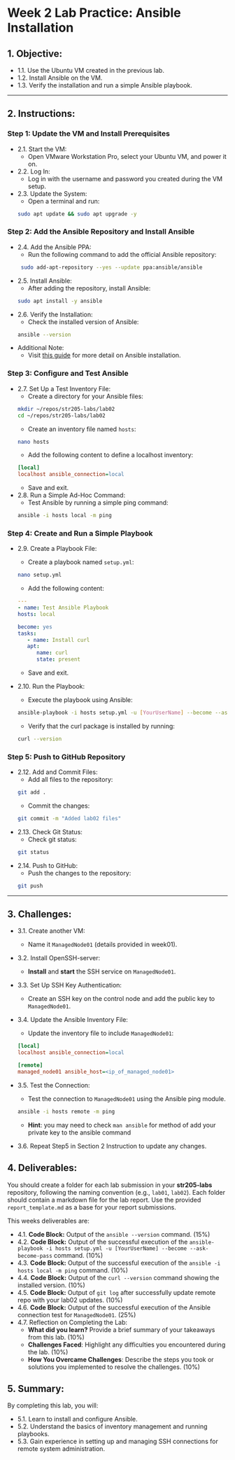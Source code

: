 # Week 2 Lab Practice: Ansible Installation

## 1. Objective:

- 1.1. Use the Ubuntu VM created in the previous lab.
- 1.2. Install Ansible on the VM.
- 1.3. Verify the installation and run a simple Ansible playbook.

---

## 2. Instructions:

### Step 1: Update the VM and Install Prerequisites

- 2.1. Start the VM:
  - Open VMware Workstation Pro, select your Ubuntu VM, and power it on.
- 2.2. Log In:
  - Log in with the username and password you created during the VM setup.
- 2.3. Update the System:
  - Open a terminal and run:
  ```bash
  sudo apt update && sudo apt upgrade -y
  ```

### Step 2: Add the Ansible Repository and Install Ansible

- 2.4. Add the Ansible PPA:
  - Run the following command to add the official Ansible repository:
  ```bash
   sudo add-apt-repository --yes --update ppa:ansible/ansible
  ```
- 2.5. Install Ansible:
  - After adding the repository, install Ansible:
  ```bash
  sudo apt install -y ansible
  ```
- 2.6. Verify the Installation:
  - Check the installed version of Ansible:
  ```bash
  ansible --version
  ```
- Additional Note:
  - Visit [this guide](https://docs.ansible.com/ansible/latest/installation_guide/index.html) for more detail on Ansible installation.
### Step 3: Configure and Test Ansible

- 2.7. Set Up a Test Inventory File:
  - Create a directory for your Ansible files:
  ```bash
  mkdir ~/repos/str205-labs/lab02
  cd ~/repos/str205-labs/lab02
  ```
  - Create an inventory file named `hosts`:
  ```bash
  nano hosts
  ```
  - Add the following content to define a localhost inventory:
  ```ini
  [local]
  localhost ansible_connection=local
  ```
  - Save and exit.
- 2.8. Run a Simple Ad-Hoc Command:
  - Test Ansible by running a simple ping command:
  ```bash
  ansible -i hosts local -m ping
  ```

### Step 4: Create and Run a Simple Playbook

- 2.9. Create a Playbook File:

  - Create a playbook named `setup.yml`:

  ```bash
  nano setup.yml
  ```

  - Add the following content:

  ```yaml
  ---
  - name: Test Ansible Playbook
  hosts: local

  become: yes
  tasks:
     - name: Install curl
     apt:
        name: curl
        state: present
  ```

  - Save and exit.

- 2.10. Run the Playbook:
  - Execute the playbook using Ansible:
  ```bash
  ansible-playbook -i hosts setup.yml -u [YourUserName] --become --ask-become-pass
  ```
  - Verify that the curl package is installed by running:
  ```bash
  curl --version
  ```

### Step 5: Push to GitHub Repository

- 2.12. Add and Commit Files:
  - Add all files to the repository:
  ```bash
  git add .
  ```
  - Commit the changes:
  ```bash
  git commit -m "Added lab02 files"
  ```
- 2.13. Check Git Status:
  - Check git status:
  ```bash
  git status
  ```
- 2.14. Push to GitHub:
  - Push the changes to the repository:
  ```bash
  git push
  ```

---

## 3. Challenges:

- 3.1. Create another VM:
  - Name it `ManagedNode01` (details provided in week01).
- 3.2. Install OpenSSH-server:
  - **Install** and **start** the SSH service on `ManagedNode01`.
- 3.3. Set Up SSH Key Authentication:
  - Create an SSH key on the control node and add the public key to `ManagedNode01`.
- 3.4. Update the Ansible Inventory File:

  - Update the inventory file to include `ManagedNode01`:

  ```ini
  [local]
  localhost ansible_connection=local

  [remote]
  managed_node01 ansible_host=<ip_of_managed_node01>
  ```

- 3.5. Test the Connection:
  - Test the connection to `ManagedNode01` using the Ansible ping module.
  ```bash
  ansible -i hosts remote -m ping
  ```
  - **Hint**: you may need to check `man ansible` for method of add your private key to the ansible command
- 3.6. Repeat Step5 in Section 2 Instruction to update any changes.
## 4. Deliverables:

You should create a folder for each lab submission in your **str205-labs** repository, following the naming convention (e.g., `lab01`, `lab02`). Each folder should contain a markdown file for the lab report. Use the provided `report_template.md` as a base for your report submissions.

This weeks deliverables are:

- 4.1. **Code Block:** Output of the `ansible --version` command. (15%)
- 4.2. **Code Block:** Output of the successful execution of the `ansible-playbook -i hosts setup.yml -u [YourUserName] --become --ask-become-pass` command. (10%)
- 4.3. **Code Block:** Output of the successful execution of the `ansible -i hosts local -m ping` command. (10%)
- 4.4. **Code Block:** Output of the `curl --version` command showing the installed version. (10%)
- 4.5. **Code Block:** Output of `git log` after successfully update remote repo with your lab02 updates. (10%)
- 4.6. **Code Block:** Output of the successful execution of the Ansible connection test for `ManagedNode01`. (25%)
- 4.7. Reflection on Completing the Lab:
  - **What did you learn?** Provide a brief summary of your takeaways from this lab. (10%)
  - **Challenges Faced**: Highlight any difficulties you encountered during the lab. (10%)
  - **How You Overcame Challenges**: Describe the steps you took or solutions you implemented to resolve the challenges. (10%)

## 5. Summary:

By completing this lab, you will:

- 5.1. Learn to install and configure Ansible.
- 5.2. Understand the basics of inventory management and running playbooks.
- 5.3. Gain experience in setting up and managing SSH connections for remote system administration.

